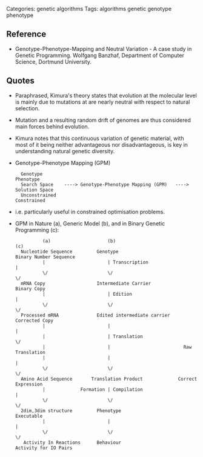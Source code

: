 Categories: genetic algorithms
Tags: algorithms
      genetic
      genotype
      phenotype

## Reference ##

- Genotype-Phenotype-Mapping and Neutral Variation - A case study in Genetic Programming.
  Wolfgang Banzhaf, Department of Computer Science, Dortmund University.


## Quotes ##

- Paraphrased, Kimura's theory states that evolution at the molecular level is mainly due to mutations at are nearly neutral with respect to natural selection.
- Mutation and a resulting random drift of genomes are thus considered main forces behind evolution.
- Kimura notes that this continuous variation of genetic material, with most of it being neither advantageous nor disadvantageous, is key in understanding natural genetic diversity.


- Genotype-Phenotype Mapping (GPM)



        Genotype                                                          Phenotype
        Search Space    ----> Genotype-Phenotype Mapping (GPM)   ---->    Solution Space
        Unconstrained                                                     Constrained

- i.e. particularly useful in constrained optimisation problems.


- GPM in Nature (a), Generic Model (b), and in Binary Genetic Programming (c):


                (a)                     (b)                                 (c)
        Nucleotide Sequence         Genotype                        Binary Number Sequence
                |                       | Transcription                       |
                \/                      \/                                    \/
        mRNA Copy                   Intermediate Carrier            Binary Copy
                |                       | Edition                             |
                \/                      \/                                    \/
        Processed mRNA              Edited intermediate carrier     Corrected Copy
                |                       |                                     |
                |                       | Translation                         \/
                |                       |                           Raw Translation
                |                       |                                     |
                \/                      \/                                    \/
        Amino Acid Sequence       Translation Product             Correct Expression
                |             Formation | Compilation                         |
                \/                      \/                                    \/
        2dim,3dim structure         Phenotype                         Executable
                |                       |                                     |
                \/                      \/                                    \/
         Activity In Reactions      Behaviour                         Activity for IO Pairs


